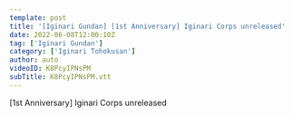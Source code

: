 ```yaml
---
template: post
title: '[Iginari Gundan] [1st Anniversary] Iginari Corps unreleased'
date: 2022-06-08T12:00:10Z
tag: ['Iginari Gundan']
category: ['Iginari Tohokusan']
author: auto 
videoID: K8PcyIPNsPM
subTitle: K8PcyIPNsPM.vtt
---
```

[1st Anniversary] Iginari Corps unreleased
